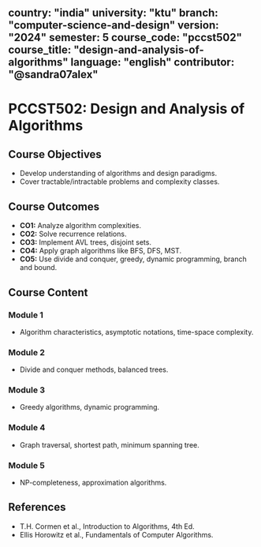 country: "india"
university: "ktu"
branch: "computer-science-and-design"
version: "2024"
semester: 5
course_code: "pccst502"
course_title: "design-and-analysis-of-algorithms"
language: "english"
contributor: "@sandra07alex"
---

# PCCST502: Design and Analysis of Algorithms

## Course Objectives
* Develop understanding of algorithms and design paradigms.
* Cover tractable/intractable problems and complexity classes.

## Course Outcomes
* **CO1:** Analyze algorithm complexities.
* **CO2:** Solve recurrence relations.
* **CO3:** Implement AVL trees, disjoint sets.
* **CO4:** Apply graph algorithms like BFS, DFS, MST.
* **CO5:** Use divide and conquer, greedy, dynamic programming, branch and bound.

## Course Content

### Module 1
* Algorithm characteristics, asymptotic notations, time-space complexity.

### Module 2
* Divide and conquer methods, balanced trees.

### Module 3
* Greedy algorithms, dynamic programming.

### Module 4
* Graph traversal, shortest path, minimum spanning tree.

### Module 5
* NP-completeness, approximation algorithms.

## References
- T.H. Cormen et al., Introduction to Algorithms, 4th Ed.
- Ellis Horowitz et al., Fundamentals of Computer Algorithms.

